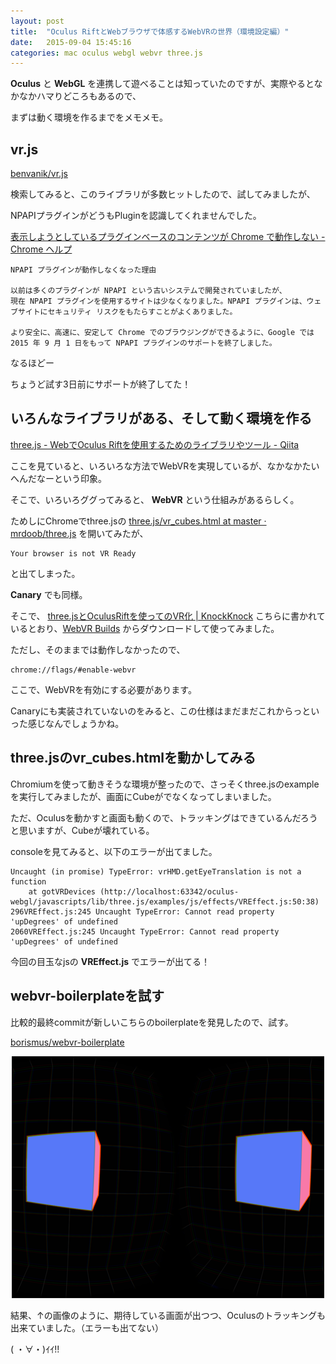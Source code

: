 ```yaml
---
layout: post
title:  "Oculus RiftとWebブラウザで体感するWebVRの世界（環境設定編）"
date:   2015-09-04 15:45:16
categories: mac oculus webgl webvr three.js
---
```


**Oculus** と **WebGL** を連携して遊べることは知っていたのですが、実際やるとなかなかハマりどころもあるので、

まずは動く環境を作るまでをメモメモ。

## vr.js

[benvanik/vr.js](https://github.com/benvanik/vr.js)

検索してみると、このライブラリが多数ヒットしたので、試してみましたが、

NPAPIプラグインがどうもPluginを認識してくれませんでした。

[表示しようとしているプラグインベースのコンテンツが Chrome で動作しない - Chrome ヘルプ](https://support.google.com/chrome/answer/6213033?hl=ja)

    NPAPI プラグインが動作しなくなった理由

    以前は多くのプラグインが NPAPI という古いシステムで開発されていましたが、
    現在 NPAPI プラグインを使用するサイトは少なくなりました。NPAPI プラグインは、ウェブサイトにセキュリティ リスクをもたらすことがよくありました。

    より安全に、高速に、安定して Chrome でのブラウジングができるように、Google では 2015 年 9 月 1 日をもって NPAPI プラグインのサポートを終了しました。

なるほどー

ちょうど試す3日前にサポートが終了してた！

## いろんなライブラリがある、そして動く環境を作る

[three.js - WebでOculus Riftを使用するためのライブラリやツール - Qiita](http://qiita.com/gtk2k/items/5e26336d0b267822d2c4)

ここを見ていると、いろいろな方法でWebVRを実現しているが、なかなかたいへんだなーという印象。

そこで、いろいろググってみると、 **WebVR** という仕組みがあるらしく。

ためしにChromeでthree.jsの [three.js/vr_cubes.html at master · mrdoob/three.js](https://github.com/mrdoob/three.js/blob/master/examples/vr_cubes.html) を開いてみたが、

    Your browser is not VR Ready
    
と出てしまった。

**Canary** でも同様。

そこで、 [three.jsとOculusRiftを使ってのVR化 | KnockKnock](http://www.knockknock.jp/archives/590) こちらに書かれているとおり、[WebVR Builds](https://drive.google.com/folderview?id=0BzudLt22BqGRbW9WTHMtOWMzNjQ#list) からダウンロードして使ってみました。

ただし、そのままでは動作しなかったので、

    chrome://flags/#enable-webvr

ここで、WebVRを有効にする必要があります。

Canaryにも実装されていないのをみると、この仕様はまだまだこれからっといった感じなんでしょうかね。

## three.jsのvr_cubes.htmlを動かしてみる

Chromiumを使って動きそうな環境が整ったので、さっそくthree.jsのexampleを実行してみましたが、画面にCubeがでなくなってしまいました。

ただ、Oculusを動かすと画面も動くので、トラッキングはできているんだろうと思いますが、Cubeが壊れている。

consoleを見てみると、以下のエラーが出てました。

    Uncaught (in promise) TypeError: vrHMD.getEyeTranslation is not a function
        at gotVRDevices (http://localhost:63342/oculus-webgl/javascripts/lib/three.js/examples/js/effects/VREffect.js:50:38)
    296VREffect.js:245 Uncaught TypeError: Cannot read property 'upDegrees' of undefined
    2060VREffect.js:245 Uncaught TypeError: Cannot read property 'upDegrees' of undefined

今回の目玉なjsの **VREffect.js** でエラーが出てる！

## webvr-boilerplateを試す

比較的最終commitが新しいこちらのboilerplateを発見したので、試す。

[borismus/webvr-boilerplate](https://github.com/borismus/webvr-boilerplate)

<p align="center">
  <img src="/public/images/blog/2015-09-04 16.18.52.png">
</p>

結果、↑の画像のように、期待している画面が出つつ、Oculusのトラッキングも出来ていました。（エラーも出てない）

( ・∀・)ｲｲ!!

